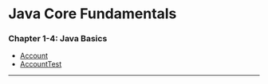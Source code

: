 # Java Core Fundamentals
### Chapter 1-4: Java Basics
* [Account](https://github.com/henry226/Java-Core-Fundamentals/blob/master/Chapter1-4%20(Java%20Basics)/Account/Account.java)
* [AccountTest](https://github.com/henry226/Java-Core-Fundamentals/blob/master/Chapter1-4%20(Java%20Basics)/Account/AccountTest.java)

---